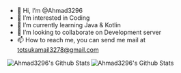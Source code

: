 - 👋 Hi, I’m @Ahmad3296
- 👀 I’m interested in Coding
- 🌱 I’m currently learning Java & Kotlin
- 💞️ I’m looking to collaborate on Development server
- 📫 How to reach me, you can send me mail at totsukamail3278@gmail.com

<img align = "left" alt = "Ahmad3296's Github Stats" src = "https://github-readme-stats.vercel.app/api?username=Ahmad3296&show_icons=true&theme=radical" />
<img align = "left" alt = "Ahmad3296's Github Stats" src = "https://github-readme-stats.vercel.app/api/top-langs/?username=Ahmad3296&layout=compact" />

<!---
Ahmad3296/Ahmad3296 is a ✨ special ✨ repository because its `README.md` (this file) appears on your GitHub profile.
You can click the Preview link to take a look at your changes.
--->

